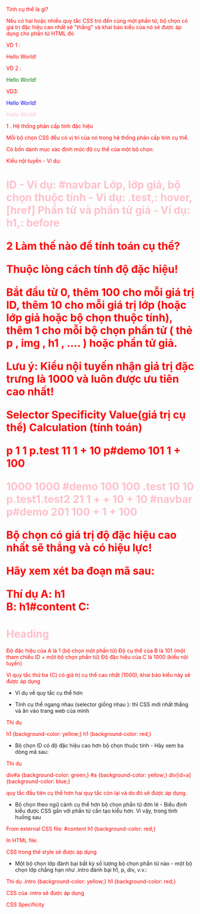 Tính cụ thể là gì?

Nếu có hai hoặc nhiều quy tắc CSS trỏ đến cùng một phần tử, bộ chọn có giá trị đặc hiệu cao nhất sẽ "thắng" và khai báo kiểu của nó sẽ được áp dụng cho phần tử HTML đó

VD 1 : 

  <style>
    p {color: red;}
  </style>

<p>Hello World!</p>

VD 2 : 
 <style>
    .test {color: green;}
    p {color: red;}
  </style>

<p class="test">Hello World!</p>

VD3: 
  <style>
    #demo {color: blue;}
    .test {color: green;}
    p {color: red;}
  </style>

<p id="demo" class="test">Hello World!</p>

  <style>
    #demo {color: blue;}
    .test {color: green;}
    p {color: red;}
  </style>

<p id="demo" class="test" style="color: pink;">Hello World!</p>


1 . Hệ thống phân cấp tính đặc hiệu

Mỗi bộ chọn CSS đều có vị trí của nó trong hệ thống phân cấp tính cụ thể.

Có bốn danh mục xác định mức độ cụ thể của một bộ chọn:

Kiểu nội tuyến - Ví dụ: <h1 style = "color: pink;">
ID - Ví dụ: #navbar
Lớp, lớp giả, bộ chọn thuộc tính - Ví dụ: .test,: hover, [href]
Phần tử và phần tử giả - Ví dụ: h1,: before

2 Làm thế nào để tính toán cụ thể?

Thuộc lòng cách tính độ đặc hiệu!

Bắt đầu từ 0, thêm 100 cho mỗi giá trị ID, thêm 10 cho mỗi giá trị lớp (hoặc lớp giả hoặc bộ chọn thuộc tính), thêm 1 cho mỗi bộ chọn phần tử ( thẻ p , img , h1 , .... ) hoặc phần tử giả.

Lưu ý: Kiểu nội tuyến nhận giá trị đặc trưng là 1000 và luôn được ưu tiên cao nhất!

Selector	Specificity Value(giá trị cụ thể)	Calculation (tính toán)

p	                                        1	                                      1
p.test	                                  11	                  1 + 10
p#demo                                101	                  1 + 100
<p style="color: pink;">	  1000	                  1000
#demo 	                                100	                  100
.test	                                     10	                                                   10
p.test1.test2	                         21	                 1 +  + 10 + 10
#navbar p#demo	                  201             	100 + 1 + 100


Bộ chọn có giá trị độ đặc hiệu cao nhất sẽ thắng và có hiệu lực!

Hãy xem xét ba đoạn mã sau:

Thí dụ
A: h1  
B: h1#content
C: <h1 id="content" style="color: pink;">Heading</h1>  

Độ đặc hiệu của A là 1 (bộ chọn một phần tử)
Độ cụ thể của B là 101 (một tham chiếu ID + một bộ chọn phần tử)
Độ đặc hiệu của C là 1000 (kiểu nội tuyến)

Vì quy tắc thứ ba (C) có giá trị cụ thể cao nhất (1000), khai báo kiểu này sẽ được áp dụng

- Ví dụ về quy tắc cụ thể hơn

+ Tính cụ thể ngang nhau (selector giống nhau ): thì CSS  mới nhất thắng và ăn vào trang web của mình

Thí dụ

h1 {background-color: yellow;}
h1 {background-color: red;}

+ Bộ chọn ID có độ đặc hiệu cao hơn bộ chọn thuộc tính - Hãy xem ba dòng mã sau:

Thí dụ

div#a {background-color: green;}
#a {background-color: yellow;}
div[id=a] {background-color: blue;}

quy tắc đầu tiên cụ thể hơn hai quy tắc còn lại và do đó sẽ được áp dụng.

+ Bộ chọn theo ngữ cảnh cụ thể hơn bộ chọn phần tử đơn lẻ - Biểu định kiểu được CSS gần với phần tử cần tạo kiểu hơn. Vì vậy, trong tình huống sau

From external CSS file:
#content h1 {background-color: red;}

In HTML file:
<style>
#content h1 {background-color: yellow;}
</style>

 CSS trong thẻ style sẽ được áp dụng

+ Một bộ chọn lớp đánh bại bất kỳ số lượng bộ chọn phần tử nào - một bộ chọn lớp chẳng hạn như .intro đánh bại h1, p, div, v.v.:

Thí dụ
.intro {background-color: yellow;}
h1 {background-color: red;}

CSS của .intro sẽ được áp dụng

CSS Specificity
